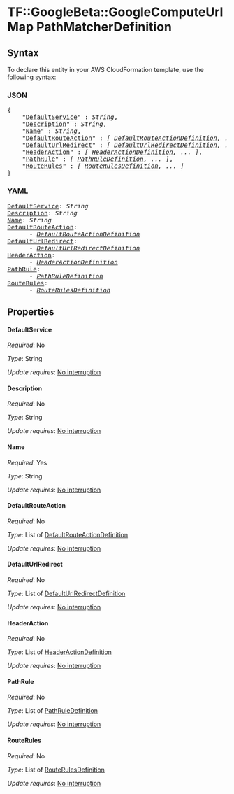 # TF::GoogleBeta::GoogleComputeUrlMap PathMatcherDefinition

## Syntax

To declare this entity in your AWS CloudFormation template, use the following syntax:

### JSON

<pre>
{
    "<a href="#defaultservice" title="DefaultService">DefaultService</a>" : <i>String</i>,
    "<a href="#description" title="Description">Description</a>" : <i>String</i>,
    "<a href="#name" title="Name">Name</a>" : <i>String</i>,
    "<a href="#defaultrouteaction" title="DefaultRouteAction">DefaultRouteAction</a>" : <i>[ <a href="defaultrouteactiondefinition.md">DefaultRouteActionDefinition</a>, ... ]</i>,
    "<a href="#defaulturlredirect" title="DefaultUrlRedirect">DefaultUrlRedirect</a>" : <i>[ <a href="defaulturlredirectdefinition.md">DefaultUrlRedirectDefinition</a>, ... ]</i>,
    "<a href="#headeraction" title="HeaderAction">HeaderAction</a>" : <i>[ <a href="headeractiondefinition.md">HeaderActionDefinition</a>, ... ]</i>,
    "<a href="#pathrule" title="PathRule">PathRule</a>" : <i>[ <a href="pathruledefinition.md">PathRuleDefinition</a>, ... ]</i>,
    "<a href="#routerules" title="RouteRules">RouteRules</a>" : <i>[ <a href="routerulesdefinition.md">RouteRulesDefinition</a>, ... ]</i>
}
</pre>

### YAML

<pre>
<a href="#defaultservice" title="DefaultService">DefaultService</a>: <i>String</i>
<a href="#description" title="Description">Description</a>: <i>String</i>
<a href="#name" title="Name">Name</a>: <i>String</i>
<a href="#defaultrouteaction" title="DefaultRouteAction">DefaultRouteAction</a>: <i>
      - <a href="defaultrouteactiondefinition.md">DefaultRouteActionDefinition</a></i>
<a href="#defaulturlredirect" title="DefaultUrlRedirect">DefaultUrlRedirect</a>: <i>
      - <a href="defaulturlredirectdefinition.md">DefaultUrlRedirectDefinition</a></i>
<a href="#headeraction" title="HeaderAction">HeaderAction</a>: <i>
      - <a href="headeractiondefinition.md">HeaderActionDefinition</a></i>
<a href="#pathrule" title="PathRule">PathRule</a>: <i>
      - <a href="pathruledefinition.md">PathRuleDefinition</a></i>
<a href="#routerules" title="RouteRules">RouteRules</a>: <i>
      - <a href="routerulesdefinition.md">RouteRulesDefinition</a></i>
</pre>

## Properties

#### DefaultService

_Required_: No

_Type_: String

_Update requires_: [No interruption](https://docs.aws.amazon.com/AWSCloudFormation/latest/UserGuide/using-cfn-updating-stacks-update-behaviors.html#update-no-interrupt)

#### Description

_Required_: No

_Type_: String

_Update requires_: [No interruption](https://docs.aws.amazon.com/AWSCloudFormation/latest/UserGuide/using-cfn-updating-stacks-update-behaviors.html#update-no-interrupt)

#### Name

_Required_: Yes

_Type_: String

_Update requires_: [No interruption](https://docs.aws.amazon.com/AWSCloudFormation/latest/UserGuide/using-cfn-updating-stacks-update-behaviors.html#update-no-interrupt)

#### DefaultRouteAction

_Required_: No

_Type_: List of <a href="defaultrouteactiondefinition.md">DefaultRouteActionDefinition</a>

_Update requires_: [No interruption](https://docs.aws.amazon.com/AWSCloudFormation/latest/UserGuide/using-cfn-updating-stacks-update-behaviors.html#update-no-interrupt)

#### DefaultUrlRedirect

_Required_: No

_Type_: List of <a href="defaulturlredirectdefinition.md">DefaultUrlRedirectDefinition</a>

_Update requires_: [No interruption](https://docs.aws.amazon.com/AWSCloudFormation/latest/UserGuide/using-cfn-updating-stacks-update-behaviors.html#update-no-interrupt)

#### HeaderAction

_Required_: No

_Type_: List of <a href="headeractiondefinition.md">HeaderActionDefinition</a>

_Update requires_: [No interruption](https://docs.aws.amazon.com/AWSCloudFormation/latest/UserGuide/using-cfn-updating-stacks-update-behaviors.html#update-no-interrupt)

#### PathRule

_Required_: No

_Type_: List of <a href="pathruledefinition.md">PathRuleDefinition</a>

_Update requires_: [No interruption](https://docs.aws.amazon.com/AWSCloudFormation/latest/UserGuide/using-cfn-updating-stacks-update-behaviors.html#update-no-interrupt)

#### RouteRules

_Required_: No

_Type_: List of <a href="routerulesdefinition.md">RouteRulesDefinition</a>

_Update requires_: [No interruption](https://docs.aws.amazon.com/AWSCloudFormation/latest/UserGuide/using-cfn-updating-stacks-update-behaviors.html#update-no-interrupt)

